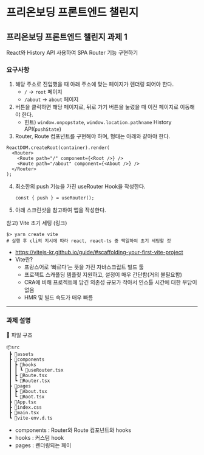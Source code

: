 # 프리온보딩 프론트엔드 챌린지
## 프리온보딩 프론트엔드 챌린지 과제 1
React와 History API 사용하여 SPA Router 기능 구현하기

### 요구사항
1) 해당 주소로 진입했을 때 아래 주소에 맞는 페이지가 렌더링 되어야 한다.
   - `/` → `root` 페이지
   - `/about` → `about` 페이지
2) 버튼을 클릭하면 해당 페이지로, 뒤로 가기 버튼을 눌렀을 때 이전 페이지로 이동해야 한다.
   - 힌트) `window.onpopstate`, `window.location.pathname` History API(`pushState`)
3) Router, Route 컴포넌트를 구현해야 하며, 형태는 아래와 같아야 한다.
```
ReactDOM.createRoot(container).render(
  <Router>
    <Route path="/" component={<Root />} />
    <Route path="/about" component={<About />} />
  </Router>
);
```
4) 최소한의 push 기능을 가진 useRouter Hook을 작성한다.
   ```
   const { push } = useRouter();
   ```
5) 아래 스크린샷을 참고하여 앱을 작성한다.

참고) Vite 초기 세팅 (링크)
```
$> yarn create vite
# 실행 후 cli의 지시에 따라 react, react-ts 중 택일하여 초기 세팅할 것
```
- <https://vitejs-kr.github.io/guide/#scaffolding-your-first-vite-project>
- Vite란?
  + 프랑스어로 ‘빠르다’는 뜻을 가진 자바스크립트 빌드 툴
  + 프로젝트 스캐폴딩 템플릿 지원하고, 설정이 매우 간단함(거의 불필요함)
  + CRA에 비해 프로젝트에 담긴 의존성 규모가 작아서 인스톨 시간에 대한 부담이 없음
  + HMR 및 빌드 속도가 매우 빠름
 
------------

### 과제 설명
📂 파일 구조
```
📦src
 ┣ 📂assets
 ┣ 📂components
 ┃ ┣ 📂hooks
 ┃ ┃ ┗ 📜useRouter.tsx
 ┃ ┣ 📜Route.tsx
 ┃ ┗ 📜Router.tsx
 ┣ 📂pages
 ┃ ┣ 📜About.tsx
 ┃ ┗ 📜Root.tsx
 ┣ 📜App.tsx
 ┣ 📜index.css
 ┣ 📜main.tsx
 ┗ 📜vite-env.d.ts
```
+ components : Router와 Route 컴포넌트와 hooks
+ hooks : 커스텀 hook
+ pages : 렌더링되는 페이
